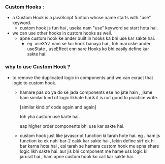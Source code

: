 ### Custom Hooks :
- a Custom Hook is a javaScript funtion whose name starts with "use" keyword.
    - custom hook js fun hai , useka nam "use" keyword se start hota hai.
- we can use other hooks in custom hooks as well.
     -  apne custom hook ke ander built in hooks ka bhi use kar sakte hai.
         -  eg. useXYZ nam se koi hook banaya hai , toh mai uske ander useState , useEffect enn sare Hooks ko bhi easily define kar sakte hai.

### why to use Custom Hook ?
- to remove the duplicated logic in components and we can exract that logic to custom hook.
  - hamare pas do ya do se jada components ese ho jate hain , jisme ham similar kind of logic likhate hai & it is not good to practice write.

    [similar kind of code again and again]

    toh yha custom use karte hai.
    
    aap higher order components bhi use kar sakte hai. 

  - custom hook just like javascript function ki tarah hote hai. eg . ham js function ko ek nahi bar-2 cakk kar sakte hai , lekin define sirf ek hi bar karna hota hai , esi tarah se hamara custom hook me apna share logic likh sakte hai. aur jis bhi component me hame uss logic ki jarurat hai , ham apne custom hook ko call kar sakte hai.